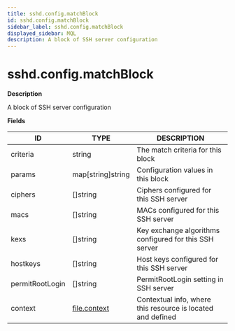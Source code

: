 ```yaml
---
title: sshd.config.matchBlock
id: sshd.config.matchBlock
sidebar_label: sshd.config.matchBlock
displayed_sidebar: MQL
description: A block of SSH server configuration
---
```


# sshd.config.matchBlock

**Description**

A block of SSH server configuration

**Fields**

| ID              | TYPE                            | DESCRIPTION                                                 |
| --------------- | ------------------------------- | ----------------------------------------------------------- |
| criteria        | string                          | The match criteria for this block                           |
| params          | map[string]string               | Configuration values in this block                          |
| ciphers         | &#91;&#93;string                | Ciphers configured for this SSH server                      |
| macs            | &#91;&#93;string                | MACs configured for this SSH server                         |
| kexs            | &#91;&#93;string                | Key exchange algorithms configured for this SSH server      |
| hostkeys        | &#91;&#93;string                | Host keys configured for this SSH server                    |
| permitRootLogin | &#91;&#93;string                | PermitRootLogin setting in SSH server                       |
| context         | [file.context](file.context.md) | Contextual info, where this resource is located and defined |
